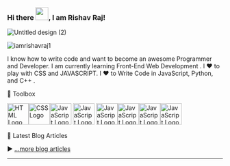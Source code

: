 ### Hi there <img src="https://raw.githubusercontent.com/MartinHeinz/MartinHeinz/master/wave.gif" width="30px">, I am Rishav Raj!


![Untitled design (2)](https://user-images.githubusercontent.com/62508858/114602766-9acb6780-9cb4-11eb-9a07-21ee43c56209.gif)



<p align="left"> <img src="https://komarev.com/ghpvc/?username=iamrishavraj1&label=Profile%20views&color=0e75b6&style=flat" alt="iamrishavraj1" /> </p>

I know how to write code and want to become an awesome Programmer and Developer. I am currently learning Front-End Web Development . l ❤ to play with CSS and JAVASCRIPT. I ❤ to Write Code in JavaScript, Python, and C++ . 


🧰 Toolbox

<img src="https://cdn.worldvectorlogo.com/logos/html5.svg" alt="HTML Logo" width="50" height="50"/><img src="https://cdn.worldvectorlogo.com/logos/css3.svg" alt="CSS Logo" width="50" height="50"/><img src="https://cdn.worldvectorlogo.com/logos/javascript.svg" alt="JavaScript Logo" width="50" height="50"/>      <img src="https://cdn.worldvectorlogo.com/logos/bootstrap-4.svg" alt="JavaScript Logo" width="50" height="50"/> <img src="https://cdn.worldvectorlogo.com/logos/sass-1.svg" alt="JavaScript Logo" width="50" height="50"/><img src="https://cdn.worldvectorlogo.com/logos/less.svg" alt="JavaScript Logo" width="50" height="50"/><img src="https://cdn.worldvectorlogo.com/logos/git-icon.svg" alt="JavaScript Logo" width="50" height="50"/><img src="https://cdn.worldvectorlogo.com/logos/c.svg"  alt="JavaScript Logo" width="50" height="50"/>




📘 Latest Blog Articles

<!-- BLOG-POST-LIST:START -->
<!-- BLOG-POST-LIST:END -->

▶ [...more blog articles](https://dev.to/iamrishavraj1)

---


